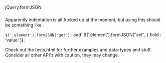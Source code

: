 jQuery.formJSON
###

Apparently indentation is all fucked up at the moment, but using this should be something like

`$('.element').formJSON("get");` and `$('.element').formJSON("set", { field : 'value' });

Check out the tests.html for further examples and data-types and stuff. Consider all other API's with caution, they may change.